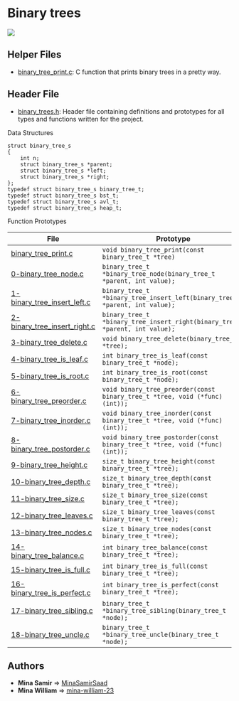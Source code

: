 # Binary trees

![](https://www.tutorialspoint.com/data_structures_algorithms/images/binary_tree.jpg)

## Helper Files

* [binary_tree_print.c](./binary_tree_print.c): C function that prints binary
trees in a pretty way.

## Header File

* [binary_trees.h](./binary_trees.h): Header file containing definitions and
prototypes for all types and functions written for the project.

Data Structures

```
struct binary_tree_s
{
    int n;
    struct binary_tree_s *parent;
    struct binary_tree_s *left;
    struct binary_tree_s *right;
};
typedef struct binary_tree_s binary_tree_t;
typedef struct binary_tree_s bst_t;
typedef struct binary_tree_s avl_t;
typedef struct binary_tree_s heap_t;
```

Function Prototypes

| File| Prototype|
| -------------------------------- | ------------------------------------------------------------------------------------------------ |
| [binary_tree_print.c](binary_tree_print.c)| `void binary_tree_print(const binary_tree_t *tree)`|
| [0-binary_tree_node.c](0-binary_tree_node.c) | `binary_tree_t *binary_tree_node(binary_tree_t *parent, int value);`|
| [1-binary_tree_insert_left.c](1-binary_tree_insert_left.c)| `binary_tree_t *binary_tree_insert_left(binary_tree_t *parent, int value);`|
| [2-binary_tree_insert_right.c](2-binary_tree_insert_right.c)| `binary_tree_t *binary_tree_insert_right(binary_tree_t *parent, int value);`|
| [3-binary_tree_delete.c](3-binary_tree_delete.c)| `void binary_tree_delete(binary_tree_t *tree);`|
| [4-binary_tree_is_leaf.c](4-binary_tree_is_leaf.c)| `int binary_tree_is_leaf(const binary_tree_t *node);`|
| [5-binary_tree_is_root.c](5-binary_tree_is_root.c)| `int binary_tree_is_root(const binary_tree_t *node);`|
| [6-binary_tree_preorder.c](6-binary_tree_preorder.c)| `void binary_tree_preorder(const binary_tree_t *tree, void (*func)(int));`|
| [7-binary_tree_inorder.c](7-binary_tree_inorder.c)| `void binary_tree_inorder(const binary_tree_t *tree, void (*func)(int));`|
| [8-binary_tree_postorder.c](8-binary_tree_postorder.c)| `void binary_tree_postorder(const binary_tree_t *tree, void (*func)(int));`|
| [9-binary_tree_height.c](9-binary_tree_height.c)| `size_t binary_tree_height(const binary_tree_t *tree);`|
| [10-binary_tree_depth.c](10-binary_tree_depth.c)| `size_t binary_tree_depth(const binary_tree_t *tree);`|
| [11-binary_tree_size.c](11-binary_tree_size.c)| `size_t binary_tree_size(const binary_tree_t *tree);`|
| [12-binary_tree_leaves.c](12-binary_tree_leaves.c)| `size_t binary_tree_leaves(const binary_tree_t *tree);`|
| [13-binary_tree_nodes.c](13-binary_tree_nodes.c)| `size_t binary_tree_nodes(const binary_tree_t *tree);`|
| [14-binary_tree_balance.c](14-binary_tree_balance.c)| `int binary_tree_balance(const binary_tree_t *tree);`|
| [15-binary_tree_is_full.c](15-binary_tree_is_full.c)| `int binary_tree_is_full(const binary_tree_t *tree);`|
| [16-binary_tree_is_perfect.c](16-binary_tree_is_perfect.c)| `int binary_tree_is_perfect(const binary_tree_t *tree);`|
| [17-binary_tree_sibling.c](17-binary_tree_sibling.c)| `binary_tree_t *binary_tree_sibling(binary_tree_t *node);`|
| [18-binary_tree_uncle.c](18-binary_tree_uncle.c)| `binary_tree_t *binary_tree_uncle(binary_tree_t *node);`|

## Authors
* **Mina Samir** => [MinaSamirSaad](https://github.com/MinaSamirSaad)
* **Mina William** => [mina-william-23](https://github.com/mina-william-23)
